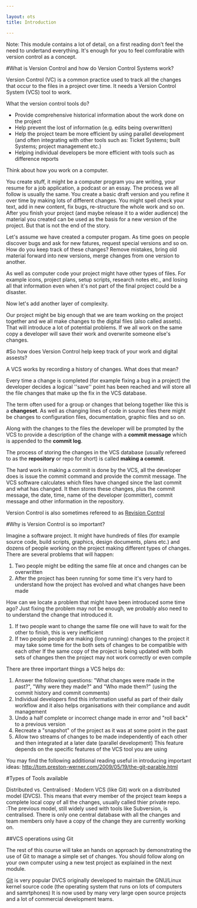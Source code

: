 ```yaml
---

layout: ots
title: Introduction

---
```


Note: This module contains a lot of detail, on a first reading don't feel the need to undertand everything. It's enough for you
to feel comforable with version control as a concept.

#What is Version Control and how do Version Control Systems work?

Version Control (VC) is a common practice used to track all the changes that
occur to the files in a project over time. It needs a Version Control System (VCS) tool to work.

What the version control tools do?

*  Provide comprehensive historical information about the work done on the project
*  Help prevent the lost of information (e.g. edits being overwritten)
*  Help the project team be more efficient by using parallel development
(and often integrating with other tools such as: Ticket Systems; built Systems; project management etc.)
*  Helping individual developers be more efficient with tools such as difference reports

Think about how you work on a computer.

You create stuff, it might be a computer program you are writing, your resume for a job application, a podcast or an essay.
The process we all follow is usually the same. You create a basic draft version and you refine it over time by making lots of different changes.
You might spell check your text, add in new content, fix bugs, re-structure the whole work and so on.
After you finish your project (and maybe release it to a wider audience) the material you created can be used as the basis for a new version of the project.
But that is not the end of the story.

Let's assume we have created a computer progam. As time goes on people discover bugs and ask for new fatures, request special versions and so on. 
How do you keep track of these changes? Remove mistakes, bring old material forward into new versions, merge changes from one version to another.

As well as computer code your project might have other types of files. For example icons, project plans, setup scripts, research notes etc.,
and losing all that information even when it's not part of the final project could be a disaster.


Now let's add another layer of complexity.

Our project might be big enough that we are team working on the project together and we all make changes to the digital files (also called assets).
That will introduce a lot of potential problems.
If we all work on the same copy a developer will save their work and overwrite someone else's changes.

#So how does Version Control help keep track of your work and digital assests?

A VCS works by recording a history of changes. What does that mean?

Every time a change is completed (for example fixing a bug in a project) the developer decides a logical ''save''
point has been reached and will store all the file changes that make up the fix in the VCS database.

The term often used for a group or changes that belong together like this is a __changeset__.
As well as changing lines of code in source files there might be changes to
configuration files, documentation, graphic files and so on.

Along with the changes to the files the developer will be prompted by the VCS  to provide a
description of the change with a __commit message__ which is appended to the __commit log__.

The process of storing the changes in the VCS database
(usually refereed to as the __repository__ or repo for short)
is called __making a commit__.

The hard work in making a commit is done by the VCS,
all the developer does is issue the commit command and provide the commit message.
The VCS software calculates which files have changed since the last commit and what has changed.
It then stores these changes, plus the commit message, the date, time, name of the developer (committer),
commit message and other information in the repository.

Version Control is also sometimes refereed to as [Revision Control](http://en.wikipedia.org/wiki/Revision_control )

#Why is Version Control is so important?

Imagine a software project.
It might have hundreds of files (for example source code, build scripts, graphics, design documents, plans etc.)
and dozens of people working on the project making different types of changes.
There are several problems that will happen:

1. Two people might be editing the same file at once and changes can be overwritten
1. After the project has been running for some time it's very hard to understand how the project has evolved and what changes have been made

How can we locate a problem that might have been introduced some time ago?
Just fixing the problem may not be enough, we probably also need to to understand the change that introduced it.
1. If two people want to change the same file one will have to wait for the other to finish, this is very inefficient
1. If two people people are making (long running) changes to the project it may take some time for the both sets of changes to be compatible with each other
If the same copy of the project is being updated with both sets of changes then the project may not work correctly or even compile

There are three important things a VCS helps do:

1. Answer the following questions: "What changes were made in the past?", "Why were they made?" and "Who made them?" (using the commit history and commit comments)
1. Individual developers find this information useful as part of their daily workflow and
it also helps organisations with their compliance and audit management
1. Undo a half complete or incorrect change made in error and "roll back" to a previous version
1. Recreate a "snapshot" of the project as it was at some point in the past
1. Allow two streams of changes to be made independently of each other and then integrated at a later date (parallel development)
This feature depends on the specific features of the VCS tool you are using

You may find the following additional reading useful in introducing important ideas: <http://tom.preston-werner.com/2009/05/19/the-git-parable.html>

#Types of Tools available

Distributed vs. Centralised
:	Modern VCS (like Git) work on a distributed model (DVCS).
This means that every member of the project team keeps a complete local copy of all the changes, usually called thier private repo.
:The previous model, still widely used with tools like Subversion, is centralised.
There is only one central database with all the changes and team members only have a copy of the change they are currently working on.

##VCS operations using Git

The rest of this course will take an hands on approach by demonstrating the use of Git to manage a simple set of changes.
You should follow along on your own computer using a new test project as explained in the next module.

[Git](http://git-scm.com/) is very popular DVCS originally developed to maintain the GNU/Linux kernel source code
(the operating system that runs on lots of computers and samrtphones)
It is now used by many very large open source projects and a lot of commercial development teams.
